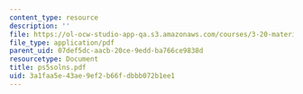 ```yaml
---
content_type: resource
description: ''
file: https://ol-ocw-studio-app-qa.s3.amazonaws.com/courses/3-20-materials-at-equilibrium-sma-5111-fall-2003/3a1faa5e43ae9ef2b66fdbbb072b1ee1_ps5solns.pdf
file_type: application/pdf
parent_uid: 07def5dc-aacb-20ce-9edd-ba766ce9838d
resourcetype: Document
title: ps5solns.pdf
uid: 3a1faa5e-43ae-9ef2-b66f-dbbb072b1ee1
---
```

